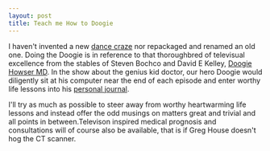 ```yaml
---
layout: post
title: Teach me How to Doogie
---
```


I haven't invented a new [dance craze](http://www.youtube.com/watch?v=xi4_rXSn-lI) nor repackaged and renamed an old one. Doing the Doogie is in reference to that thoroughbred of televisual excellence from the stables of Steven Bochco and David E Kelley, [Doogie Howser MD](http://www.youtube.com/watch?v=mrERtikdPus). In the show about the genius kid doctor, our hero Doogie would diligently sit at his computer near the end of each episode and enter worthy life lessons into his  [personal journal](http://www.youtube.com/watch?v=_7FJNdLjLGg). 

I'll try as much as possible to steer away from worthy heartwarming life lessons and instead offer the odd musings on matters great and trivial and all points in between.Televison inspired medical prognosis and consultations will of course also be available, that is if Greg House doesn't hog the CT scanner. 